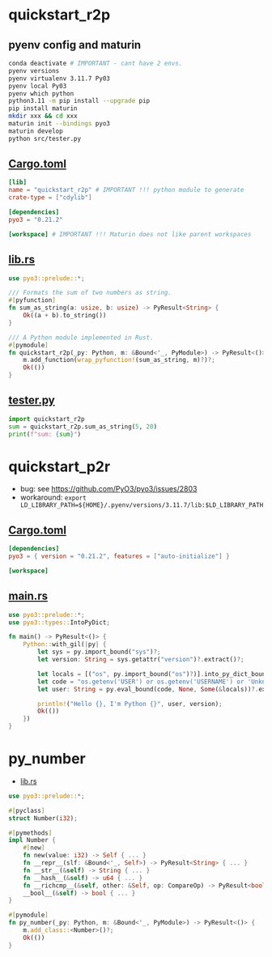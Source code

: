 # quickstart_r2p
## pyenv config and maturin 
```bash
conda deactivate # IMPORTANT - cant have 2 envs.
pyenv versions
pyenv virtualenv 3.11.7 Py03
pyenv local Py03
pyenv which python 
python3.11 -m pip install --upgrade pip
pip install maturin
mkdir xxx && cd xxx
maturin init --bindings pyo3
maturin develop
python src/tester.py
```
## [Cargo.toml](quickstart_r2p/Cargo.toml)
```toml
[lib]
name = "quickstart_r2p" # IMPORTANT !!! python module to generate
crate-type = ["cdylib"]

[dependencies]
pyo3 = "0.21.2"

[workspace] # IMPORTANT !!! Maturin does not like parent workspaces
```
## [lib.rs](quickstart_r2p/src/lib.rs)
```rust
use pyo3::prelude::*;

/// Formats the sum of two numbers as string.
#[pyfunction]
fn sum_as_string(a: usize, b: usize) -> PyResult<String> {
    Ok((a + b).to_string())
}

/// A Python module implemented in Rust.
#[pymodule]
fn quickstart_r2p(_py: Python, m: &Bound<'_, PyModule>) -> PyResult<()> {
    m.add_function(wrap_pyfunction!(sum_as_string, m)?)?;
    Ok(())
}
```
## [tester.py](quickstart_r2p/src/tester.py)
```python
import quickstart_r2p
sum = quickstart_r2p.sum_as_string(5, 20)
print(f"sum: {sum}")
```

# quickstart_p2r
- bug: see https://github.com/PyO3/pyo3/issues/2803
- workaround: `export LD_LIBRARY_PATH=${HOME}/.pyenv/versions/3.11.7/lib:$LD_LIBRARY_PATH`
## [Cargo.toml](quickstart_p2r/Cargo.toml)
```toml
[dependencies]
pyo3 = { version = "0.21.2", features = ["auto-initialize"] }

[workspace]
```
## [main.rs](quickstart_p2r/src/main.rs)
```rust
use pyo3::prelude::*;
use pyo3::types::IntoPyDict;

fn main() -> PyResult<()> {
    Python::with_gil(|py| {
        let sys = py.import_bound("sys")?;
        let version: String = sys.getattr("version")?.extract()?;

        let locals = [("os", py.import_bound("os")?)].into_py_dict_bound(py);
        let code = "os.getenv('USER') or os.getenv('USERNAME') or 'Unknown'";
        let user: String = py.eval_bound(code, None, Some(&locals))?.extract()?;

        println!("Hello {}, I'm Python {}", user, version);
        Ok(())
    })
}
```

# py_number
- [lib.rs](py_number/src/lib.rs)
```rust
use pyo3::prelude::*;

#[pyclass]
struct Number(i32);

#[pymethods]
impl Number {
    #[new]
    fn new(value: i32) -> Self { ... }
    fn __repr__(slf: &Bound<'_, Self>) -> PyResult<String> { ... }
    fn __str__(&self) -> String { ... }
    fn __hash__(&self) -> u64 { ... }
    fn __richcmp__(&self, other: &Self, op: CompareOp) -> PyResult<bool> { ... }
    __bool__(&self) -> bool { ... }
}

#[pymodule]
fn py_number(_py: Python, m: &Bound<'_, PyModule>) -> PyResult<()> {
    m.add_class::<Number>()?;
    Ok(())
}
```

